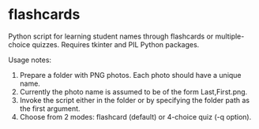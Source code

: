 # flashcards
Python script for learning student names through flashcards or multiple-choice quizzes. Requires tkinter and PIL Python packages.

Usage notes:
1. Prepare a folder with PNG photos. Each photo should have a unique name.
2. Currently the photo name is assumed to be of the form Last,First.png.
3. Invoke the script either in the folder or by specifying the folder path as the first argument.
4. Choose from 2 modes: flashcard (default) or 4-choice quiz (-q option).
